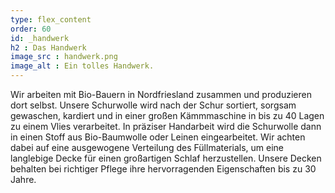 ```yaml
---
type: flex_content
order: 60
id: _handwerk
h2 : Das Handwerk
image_src : handwerk.png
image_alt : Ein tolles Handwerk.
---
```

Wir arbeiten mit Bio-Bauern in Nordfriesland zusammen und produzieren dort selbst. Unsere Schurwolle wird nach der Schur sortiert, sorgsam gewaschen, kardiert und in einer großen Kämmmaschine in bis zu 40 Lagen zu einem Vlies verarbeitet. In präziser Handarbeit wird die Schurwolle dann in einen Stoff aus Bio-Baumwolle oder Leinen eingearbeitet. Wir achten dabei auf eine ausgewogene Verteilung des Füllmaterials, um eine langlebige Decke für einen großartigen Schlaf herzustellen. Unsere Decken behalten bei richtiger Pflege ihre hervorragenden Eigenschaften bis zu 30 Jahre. 